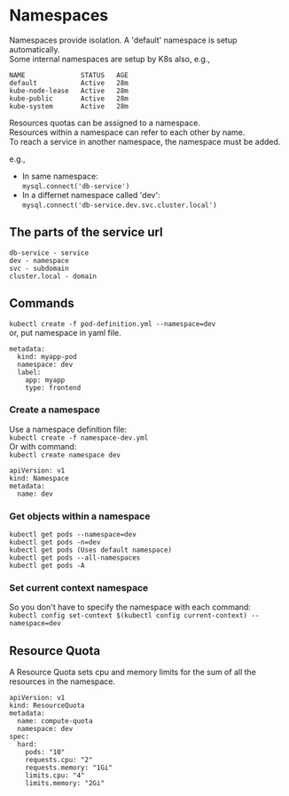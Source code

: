 # Namespaces
Namespaces provide isolation. A 'default' namespace is setup automatically.  
Some internal namespaces are setup by K8s also, e.g., 

```
NAME              STATUS   AGE
default           Active   28m
kube-node-lease   Active   28m
kube-public       Active   28m
kube-system       Active   28m
```

Resources quotas can be assigned to a namespace.  
Resources within a namespace can refer to each other by name.  
To reach a service in another namespace, the namespace must be added.  

e.g.,
- In same namespace:  
`mysql.connect('db-service')`
- In a differnet namespace called 'dev':  
`mysql.connect('db-service.dev.svc.cluster.local')`

## The parts of the service url
```
db-service - service
dev - namespace
svc - subdomain
cluster.local - domain
```

## Commands
`kubectl create -f pod-definition.yml --namespace=dev`  
or, put namespace in yaml file.

```
metadata:
  kind: myapp-pod
  namespace: dev
  label:
    app: myapp
    type: frontend  
```

### Create a namespace
Use a namespace definition file:  
`kubectl create -f namespace-dev.yml`  
Or with command:  
`kubectl create namespace dev`  

```
apiVersion: v1
kind: Namespace
metadata:
  name: dev
```

### Get objects within a namespace
```
kubectl get pods --namespace=dev
kubectl get pods -n=dev
kubectl get pods (Uses default namespace)
kubectl get pods --all-namespaces
kubectl get pods -A
```

### Set current context namespace
So you don't have to specify the namespace with each command:  
`kubectl config set-context $(kubectl config current-context) --namespace=dev`  

## Resource Quota
A Resource Quota sets cpu and memory limits for the sum of all the resources in the namespace.  

```
apiVersion: v1
kind: ResourceQuota
metadata:
  name: compute-quota
  namespace: dev
spec:
  hard:
    pods: "10"
    requests.cpu: "2"
    requests.memory: "1Gi"
    limits.cpu: "4"
    limits.memory: "2Gi"
```
